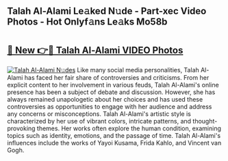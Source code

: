 ## Talah Al-Alami Le𝚊ked N𝚞de - Part-xec Video Photos - Hot Onlyf𝚊ns Le𝚊ks Mo58b

# <h2><a href="http://ab89999.deff.icu/?id=Talah+Al-Alami">🔗 New 👉🔴 Talah Al-Alami VIDEO Photos</a></h2>

[![Talah Al-Alami N𝚞des](https://i.imgur.com/rIISA9y.gif)](http://ab89999.deff.icu/?id=Talah+Al-Alami)
Like many social media personalities, Talah Al-Alami has faced her fair share of controversies and criticisms. From her explicit content to her involvement in various feuds, Talah Al-Alami's online presence has been a subject of debate and discussion. However, she has always remained unapologetic about her choices and has used these controversies as opportunities to engage with her audience and address any concerns or misconceptions. Talah Al-Alami's artistic style is characterized by her use of vibrant colors, intricate patterns, and thought-provoking themes. Her works often explore the human condition, examining topics such as identity, emotions, and the passage of time. Talah Al-Alami's influences include the works of Yayoi Kusama, Frida Kahlo, and Vincent van Gogh.
